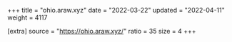 +++
title = "ohio.araw.xyz"
date = "2022-03-22"
updated = "2022-04-11"
weight = 4117

[extra]
source = "https://ohio.araw.xyz/"
ratio = 35
size = 4
+++
